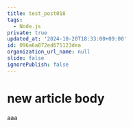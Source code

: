 ```yaml
---
title: test_post018
tags:
  - Node.js
private: true
updated_at: '2024-10-20T18:33:00+09:00'
id: 096a6a872ed675123dea
organization_url_name: null
slide: false
ignorePublish: false
---
```

# new article body
aaa
